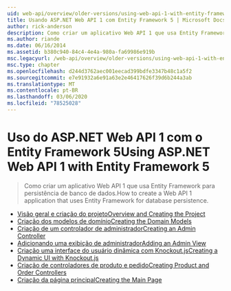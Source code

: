 ```yaml
---
uid: web-api/overview/older-versions/using-web-api-1-with-entity-framework-5/index
title: Usando ASP.NET Web API 1 com Entity Framework 5 | Microsoft Docs
author: rick-anderson
description: Como criar um aplicativo Web API 1 que usa Entity Framework para persistência de banco de dados.
ms.author: riande
ms.date: 06/16/2014
ms.assetid: b380c940-84c4-4e4a-980a-fa69986e919b
msc.legacyurl: /web-api/overview/older-versions/using-web-api-1-with-entity-framework-5
msc.type: chapter
ms.openlocfilehash: d244d3762aec001eecad399bdfe3347b48c1a5f2
ms.sourcegitcommit: e7e91932a6e91a63e2e46417626f39d6b244a3ab
ms.translationtype: MT
ms.contentlocale: pt-BR
ms.lasthandoff: 03/06/2020
ms.locfileid: "78525028"
---
```

# <a name="using-aspnet-web-api-1-with-entity-framework-5"></a><span data-ttu-id="2c59c-103">Uso do ASP.NET Web API 1 com o Entity Framework 5</span><span class="sxs-lookup"><span data-stu-id="2c59c-103">Using ASP.NET Web API 1 with Entity Framework 5</span></span>

> <span data-ttu-id="2c59c-104">Como criar um aplicativo Web API 1 que usa Entity Framework para persistência de banco de dados.</span><span class="sxs-lookup"><span data-stu-id="2c59c-104">How to create a Web API 1 application that uses Entity Framework for database persistence.</span></span>

- [<span data-ttu-id="2c59c-105">Visão geral e criação do projeto</span><span class="sxs-lookup"><span data-stu-id="2c59c-105">Overview and Creating the Project</span></span>](using-web-api-with-entity-framework-part-1.md)
- [<span data-ttu-id="2c59c-106">Criação dos modelos de domínio</span><span class="sxs-lookup"><span data-stu-id="2c59c-106">Creating the Domain Models</span></span>](using-web-api-with-entity-framework-part-2.md)
- [<span data-ttu-id="2c59c-107">Criação de um controlador de administrador</span><span class="sxs-lookup"><span data-stu-id="2c59c-107">Creating an Admin Controller</span></span>](using-web-api-with-entity-framework-part-3.md)
- [<span data-ttu-id="2c59c-108">Adicionando uma exibição de administrador</span><span class="sxs-lookup"><span data-stu-id="2c59c-108">Adding an Admin View</span></span>](using-web-api-with-entity-framework-part-4.md)
- [<span data-ttu-id="2c59c-109">Criação uma interface do usuário dinâmica com Knockout.js</span><span class="sxs-lookup"><span data-stu-id="2c59c-109">Creating a Dynamic UI with Knockout.js</span></span>](using-web-api-with-entity-framework-part-5.md)
- [<span data-ttu-id="2c59c-110">Criação de controladores de produto e pedido</span><span class="sxs-lookup"><span data-stu-id="2c59c-110">Creating Product and Order Controllers</span></span>](using-web-api-with-entity-framework-part-6.md)
- [<span data-ttu-id="2c59c-111">Criação da página principal</span><span class="sxs-lookup"><span data-stu-id="2c59c-111">Creating the Main Page</span></span>](using-web-api-with-entity-framework-part-7.md)
